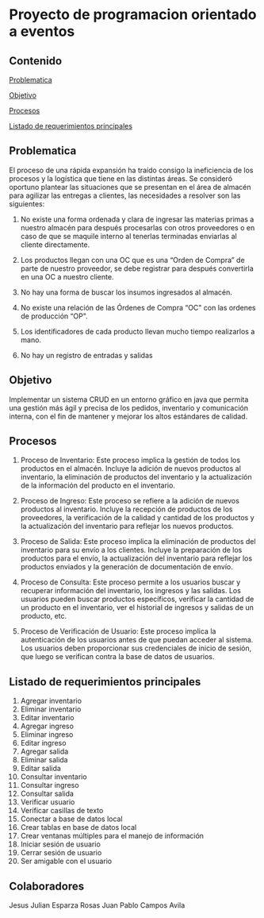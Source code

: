 
# Proyecto de programacion orientado a eventos

## Contenido

[Problematica](#problematica)

[Objetivo](#objetivo)

[Procesos](#procesos)

[Listado de requerimientos principales](#listado-de-requerimientos-principales)

## Problematica

El proceso de una rápida expansión ha traído consigo la ineficiencia de los procesos y la
logística que tiene en las distintas áreas.
Se consideró oportuno plantear las situaciones que se presentan en el área de almacén
para agilizar las entregas a clientes, las necesidades a resolver son las siguientes:

1. No existe una forma ordenada y clara de ingresar las materias primas a nuestro almacén para después procesarlas con otros proveedores o en caso de que se maquile interno al tenerlas terminadas enviarlas al cliente directamente.

2. Los productos llegan con una OC que es una “Orden de Compra” de parte de nuestro proveedor, se debe registrar para después convertirla en una OC a nuestro cliente.

3. No hay una forma de buscar los insumos ingresados al almacén.

4. No existe una relación de las Órdenes de Compra “OC" con las ordenes de producción “OP".

5. Los identificadores de cada producto llevan mucho tiempo realizarlos a mano.

6. No hay un registro de entradas y salidas

## Objetivo

Implementar un sistema CRUD en un entorno gráfico en java que permita una gestión más ágil y precisa de los pedidos, inventario y comunicación interna, con el fin de mantener y mejorar los altos estándares de calidad.

## Procesos

1. Proceso de Inventario: Este proceso implica la gestión de todos los productos en el almacén. Incluye la adición de nuevos productos al inventario, la eliminación de productos del inventario y la actualización de la información del producto en el inventario.

2. Proceso de Ingreso: Este proceso se refiere a la adición de nuevos productos al inventario. Incluye la recepción de productos de los proveedores, la verificación de la calidad y cantidad de los productos y la actualización del inventario para reflejar los nuevos productos.

3. Proceso de Salida: Este proceso implica la eliminación de productos del inventario para su envío a los clientes. Incluye la preparación de los productos para el envío, la actualización del inventario para reflejar los productos enviados y la generación de documentación de envío.

4. Proceso de Consulta: Este proceso permite a los usuarios buscar y recuperar información del inventario, los ingresos y las salidas. Los usuarios pueden buscar productos específicos, verificar la cantidad de un producto en el inventario, ver el historial de ingresos y salidas de un producto, etc.

5. Proceso de Verificación de Usuario: Este proceso implica la  autenticación de los usuarios antes de que puedan acceder al sistema. Los usuarios deben proporcionar sus credenciales de inicio de sesión, que luego se verifican contra la base de datos de usuarios.

## Listado de requerimientos principales

1. Agregar inventario
2. Eliminar inventario
3. Editar inventario
4. Agregar ingreso
5. Eliminar ingreso
6. Editar ingreso
7. Agregar salida
8. Eliminar salida
9. Editar salida
10. Consultar inventario
11. Consultar ingreso
12. Consultar salida
13. Verificar usuario
14. Verificar casillas de texto
15. Conectar a base de datos local
16. Crear tablas en base de datos local
17. Crear ventanas múltiples para el manejo de información
18. Iniciar sesión de usuario
19. Cerrar sesión de usuario
20. Ser amigable con el usuario

## Colaboradores

Jesus Julian Esparza Rosas
Juan Pablo Campos Avila

